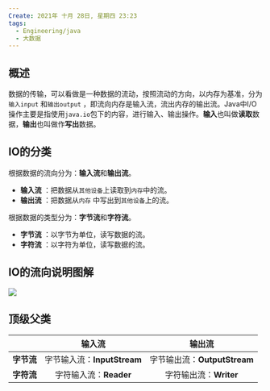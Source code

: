 ```yaml
---
Create: 2021年 十月 28日, 星期四 23:23
tags: 
  - Engineering/java
  - 大数据
---
```


## 概述

数据的传输，可以看做是一种数据的流动，按照流动的方向，以内存为基准，分为`输入input` 和`输出output` ，即流向内存是输入流，流出内存的输出流。Java中I/O操作主要是指使用`java.io`包下的内容，进行输入、输出操作。**输入**也叫做**读取**数据，**输出**也叫做作**写出**数据。

## IO的分类

根据数据的流向分为：**输入流**和**输出流**。

* **输入流** ：把数据从`其他设备`上读取到`内存`中的流。 
* **输出流** ：把数据从`内存` 中写出到`其他设备`上的流。

根据数据的类型分为：**字节流**和**字符流**。

* **字节流** ：以字节为单位，读写数据的流。
* **字符流** ：以字符为单位，读写数据的流。

## IO的流向说明图解

![](https://images-1257755739.cos.ap-guangzhou.myqcloud.com/hexo/posts/java-io/1_io.jpg)

## 顶级父类

|            |         **输入流**          |            输出流            |
| :--------: | :-------------------------: | :--------------------------: |
| **字节流** | 字节输入流：**InputStream** | 字节输出流：**OutputStream** |
| **字符流** |   字符输入流：**Reader**    |    字符输出流：**Writer**    |

